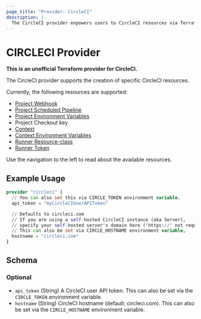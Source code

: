 ```yaml
---
page_title: "Provider: CircleCI"
description: |-
  The CircleCI provider enpowers users to CircleCI resources via Terraform
---
```


# CIRCLECI Provider

**This is an unofficial Terraform provider for CircleCI.**

The CircleCI provider supports the creation of specific CircleCI resources.

Currently, the following resources are supported:

- [Project Webhook](https://circleci.com/docs/webhooks/)
- [Project Scheduled Pipeline](https://circleci.com/docs/scheduled-pipelines/)
- [Project Environment Variables](https://circleci.com/docs/set-environment-variable/#set-an-environment-variable-in-a-project)
- Project Checkout key
- [Context](https://circleci.com/docs/contexts/)
- [Context Environment Variables](https://circleci.com/docs/contexts/#adding-and-removing-environment-variables-from-restricted-contexts)
- [Runner Resource-class](https://circleci.com/docs/runner-faqs/#what-is-a-runner-resource-class)
- [Runner Token](https://circleci.com/docs/runner-faqs/#what-is-a-runner-resource-class)

Use the navigation to the left to read about the available resources.

## Example Usage

```terraform
provider "circleci" {
  // You can also set this via CIRCLE_TOKEN environment variable.
  api_token = "myCircleCIUserAPIToken"

  // Defaults to circleci.com
  // If you are using a self-hosted CircleCI instance (aka Server),
  // specify your self-hosted server's domain here ('https://' not required).
  // This can also be set via CIRCLE_HOSTNAME environment variable,
  hostname = "circleci.com"
}
```

<!-- schema generated by tfplugindocs -->
## Schema

### Optional

- `api_token` (String) A CircleCI user API token. This can also be set via the `CIRCLE_TOKEN` environment variable.
- `hostname` (String) CircleCI hostname (default: circleci.com). This can also be set via the `CIRCLE_HOSTNAME` environment variable.
